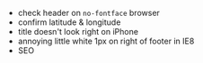 * check header on `no-fontface` browser
* confirm latitude & longitude
* title doesn't look right on iPhone
* annoying little white 1px on right of footer in IE8
* SEO